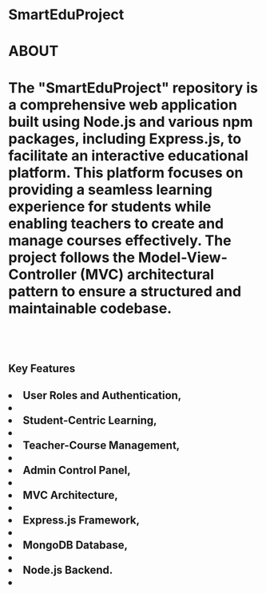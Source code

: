 # SmartEduProject

<h1>  ABOUT <h1>

The "SmartEduProject" repository is a comprehensive web application built using Node.js and various npm packages, including Express.js, to facilitate an interactive educational platform. This platform focuses on providing a seamless learning experience for students while enabling teachers to create and manage courses effectively. The project follows the Model-View-Controller (MVC) architectural pattern to ensure a structured and maintainable codebase.

<br>

<h2> Key Features <h2>
<li>User Roles and Authentication,<li>
<li>Student-Centric Learning,<li>
<li>Teacher-Course Management,<li>
<li>Admin Control Panel,<li>
<li>MVC Architecture,<li>
<li>Express.js Framework,<li>
<li>MongoDB Database,<li>
<li>Node.js Backend.<li>